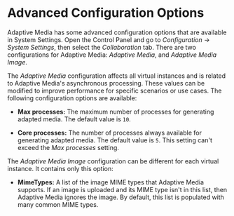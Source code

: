 # Advanced Configuration Options [](id=advanced-configuration-options)

Adaptive Media has some advanced configuration options that are available in 
System Settings. Open the Control Panel and go to *Configuration* &rarr; 
*System Settings*, then select the *Collaboration* tab. There are two 
configurations for Adaptive Media: *Adaptive Media*, and *Adaptive Media Image*. 

The *Adaptive Media* configuration affects all virtual instances and is related 
to Adaptive Media's asynchronous processing. These values can be modified to 
improve performance for specific scenarios or use cases. The following 
configuration options are available: 

-   **Max processes:** The maximum number of processes for generating adapted 
    media. The default value is `10`. 

-   **Core processes:** The number of processes always available for generating 
    adapted media. The default value is `5`. This setting can't exceed the *Max 
    processes* setting. 

The *Adaptive Media Image* configuration can be different for each virtual 
instance. It contains only this option: 

-   **MimeTypes:** A list of the image MIME types that Adaptive Media supports. 
    If an image is uploaded and its MIME type isn't in this list, then Adaptive 
    Media ignores the image. By default, this list is populated with many common 
    MIME types. 
